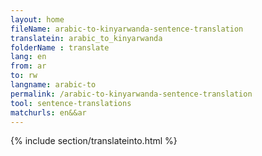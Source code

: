 ```yaml
---
layout: home
fileName: arabic-to-kinyarwanda-sentence-translation
translatein: arabic_to_kinyarwanda
folderName : translate
lang: en
from: ar
to: rw
langname: arabic-to
permalink: /arabic-to-kinyarwanda-sentence-translation
tool: sentence-translations
matchurls: en&&ar
---
```

{% include section/translateinto.html %}
